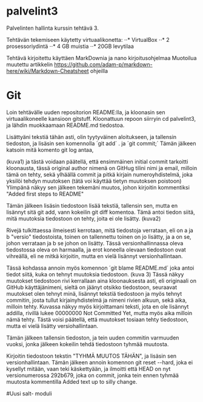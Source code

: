# palvelint3
Palvelinten hallinta kurssin tehtävä 3.

Tehtävän tekemiseen käytetty virtuaalikonetta:
⋅⋅* VirtualBox
⋅⋅* 2 prosessoriydintä
⋅⋅* 4 GB muistia
⋅⋅* 20GB levytilaa

Tehtävä kirjoitettu käyttäen MarkDownia ja nano kirjoitusohjelmaa
Muotoilua muutettu artikkelin https://github.com/adam-p/markdown-here/wiki/Markdown-Cheatsheet ohjeilla

# Git

Loin tehtävälle uuden repositorion README:lla, ja kloonasin sen virtuaalikoneelle kansioon gitstuff.
Kloonattuun repoon siirryin cd palvelint3, ja lähdin muokkaamaan README.md tiedostoa.

Lisättyäni tekstiä tähän asti, olin tyytyväinen aloitukseen, ja tallensin tiedoston, ja lisäsin sen komennolla ´git add´ . ja ´git commit;´
Tämän jälkeen katsoin mitä komento git log antaa, 


(kuva1) ja tästä voidaan päätellä, että ensimmäinen initial commit tarkoitti kloonausta, tässä original author nimenä on GitHug tilini nimi ja email, milloin tämä on tehty, sekä ylhäällä commit ja pitkä kirjain numeroyhdistelmä, joka yksilöi tehdyn muutoksen (tätä voi käyttää tietyn muutoksen poistoon)
Ylimpänä näkyy sen jälkeen tekemäni muutos, johon kirjoitin kommentiksi "Added first steps to README"

Tämän jälkeen lisäsin tiedostoon lisää tekstiä, tallensin sen, mutta en lisännyt sitä git add, vann kokeilin git diff komentoa.
Tämä antoi tiedon siitä, mitä muutoksia tiedostoon on tehty, joita ei ole lisätty. (kuva2)

Rivejä tulkittaessa ilmeisesti kerrotaan, mitä tiedostoja verrataan, eli on a ja b "versio" tiedostoista, toinen on tallennettu toinen on jo lisätty, ja a on se, johon verrataan ja b se johon on lisätty.
Tässä versionhallinnassa oleva tiedostossa oleva on harmaalla, ja erot koneella olevaan tiedostoon ovat vihreällä, eli ne mitkä kirjoitin, mutta en vielä lisännyt versionhallintaan.

Tässä kohdassa annoin myös komennon ´git blame README.md´ joka antoi tiedot siitä, kuka on tehnyt muutoksia tiedostoon. (kuva 3)
Tässä näkyy muutokset tiedostoon rivi kerrallaan aina kloonauksesta asti, eli originaali on GitHub käyttäjänimeni, sieltä on jäänyt otsikko tiedostoon, seuraavat muutokset olen tehnyt minä, lisännyt tekstiä tiedostoon ja myös tehnyt commitin, josta tullut kirjainyhdistelmä ja nimeni rivien alkuun, sekä aika, milloin tehty.
Kuvassa näkyy myös kirjoittamani teksti, jota en ole lisännyt addilla, rivillä lukee 00000000 Not Committed Yet, mutta myös aika milloin nämä tehty. Tästä voisi päätellä, että muutokset tosiaan tehty tiedostoon, mutta ei vielä lisätty versiohallintaan.

Tämän jälkeen tallensin tiedoston, ja tein uuden commitin varmuuden vuoksi, jonka jälkeen kokeilin tehdä tiedostoon tyhmää muutosta.

Kirjoitin tiedostoon tekstin "TYHMÄ MUUTOS TÄHÄN", ja lisäsin sen versionhallintaan. Tämän jälkeen annoin komennon git reset --hard, joka ei kysellyt mitään, vaan teki käskettyään, ja ilmoitti että HEAD on nyt versionumerossa 292b679, joka on commit, jonka tein ennen tyhmää muutosta kommentilla Added text up to silly change.

#Uusi salt- moduli


